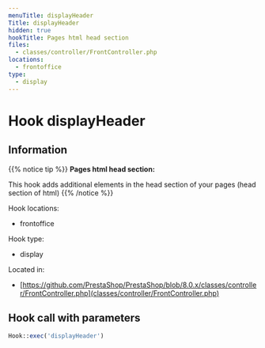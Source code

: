 ```yaml
---
menuTitle: displayHeader
Title: displayHeader
hidden: true
hookTitle: Pages html head section
files:
  - classes/controller/FrontController.php
locations:
  - frontoffice
type:
  - display
---
```


# Hook displayHeader

## Information

{{% notice tip %}}
**Pages html head section:** 

This hook adds additional elements in the head section of your pages (head section of html)
{{% /notice %}}

Hook locations: 
  - frontoffice

Hook type: 
  - display

Located in: 
  - [https://github.com/PrestaShop/PrestaShop/blob/8.0.x/classes/controller/FrontController.php](classes/controller/FrontController.php)

## Hook call with parameters

```php
Hook::exec('displayHeader')
```